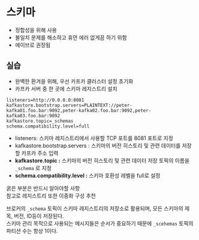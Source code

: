 # 스키마

* 정합성을 위해 사용     
* 불일치 문제를 해소하고 휴먼 에러 없게끔 하기 위함    
* 에이브로 권장됨

## 실습

* 완벽한 환겨을 위해, 우선 카프카 클러스터 설정 초기화
* 카프카 서버 중 한 곳에 스키마 레지스트리 설치

```
listeners=http://0.0.0.0:8081
kafkastore.bootstrap.servers=PLAINTEXT://peter-kafka01.foo.bar:9092,peter-kafka02.foo.bar:9092,peter-kafka03.foo.bar:9092
kafkastore.topic=_schemas
schema.compatibility.level=full
```
* listeners: 스키마 레지스트리에서 사용할 TCP 포트를 8081 포트로 지정 
* kafkastore.bootstrap.servers : 스키마의 버전 히스토리 및 관련 데이터를 저장할 카프카 주소 입력 
* **kafkastore.topic :** 스키마의 버전 히스토리 및 관련 데이터 저장 토픽의 이름을 `_schema` 로 지정
* **schema.compatibility.level :** 스키마 호환성 레벨을 full로 설정 

굵은 부분은 반드시 알아야할 사항   
참고로 레지스트리 또한 이중화 구성 추천 


브로커의 `_schema` 토픽이 스키마 레지스트리의 저장소로 활용되며, 모든 스키마의 제목, 버전, ID등이 저장된다.      
스키마 관리 목적으로 사용되는 메시지들은 순서가 중요하기 때문에 `_scehemas` 토픽의 파티션 수는 항상 1이다.   




